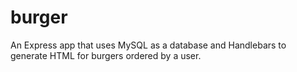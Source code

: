 # burger
An Express app that uses MySQL as a database and Handlebars to generate HTML for burgers ordered by a user.
